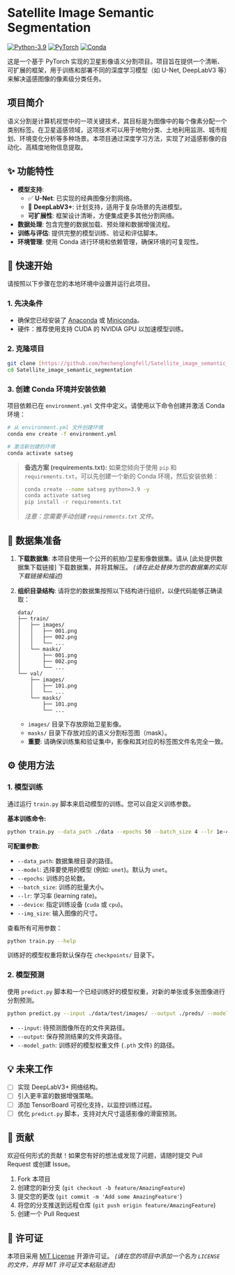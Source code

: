 # Satellite Image Semantic Segmentation

[![Python-3.9](https://img.shields.io/badge/Python-3.9-blue.svg)](https://www.python.org/downloads/release/python-390/)
[![PyTorch](https://img.shields.io/badge/PyTorch-%23EE4C2C.svg?style=flat&logo=PyTorch&logoColor=white)](https://pytorch.org/)
[![Conda](https://img.shields.io/badge/conda-4.10%2B-green)](https://docs.conda.io/en/latest/)

这是一个基于 PyTorch 实现的卫星影像语义分割项目。项目旨在提供一个清晰、可扩展的框架，用于训练和部署不同的深度学习模型（如 U-Net, DeepLabV3 等）来解决遥感图像的像素级分类任务。

## 项目简介

语义分割是计算机视觉中的一项关键技术，其目标是为图像中的每个像素分配一个类别标签。在卫星遥感领域，这项技术可以用于地物分类、土地利用监测、城市规划、环境变化分析等多种场景。本项目通过深度学习方法，实现了对遥感影像的自动化、高精度地物信息提取。

## ✨ 功能特性

* **模型支持**:
    * ✅ **U-Net**: 已实现的经典图像分割网络。
    * 🔄 **DeepLabV3+**: 计划支持，适用于复杂场景的先进模型。
    * **可扩展性**: 框架设计清晰，方便集成更多其他分割网络。
* **数据处理**: 包含完整的数据加载、预处理和数据增强流程。
* **训练与评估**: 提供完整的模型训练、验证和评估脚本。
* **环境管理**: 使用 Conda 进行环境和依赖管理，确保环境的可复现性。

## 🚀 快速开始

请按照以下步骤在您的本地环境中设置并运行此项目。

### 1. 先决条件

* 确保您已经安装了 [Anaconda](https://www.anaconda.com/products/distribution) 或 [Miniconda](https://docs.conda.io/en/latest/miniconda.html)。
* 硬件：推荐使用支持 CUDA 的 NVIDIA GPU 以加速模型训练。

### 2. 克隆项目

```bash
git clone [https://github.com/hechenglongfell/Satellite_image_semantic_segmentation.git](https://github.com/hechenglongfell/Satellite_image_semantic_segmentation.git)
cd Satellite_image_semantic_segmentation
```

### 3. 创建 Conda 环境并安装依赖

项目依赖已在 `environment.yml` 文件中定义。请使用以下命令创建并激活 Conda 环境：

```bash
# 从 environment.yml 文件创建环境
conda env create -f environment.yml

# 激活新创建的环境
conda activate satseg
```

> **备选方案 (requirements.txt):**
> 如果您倾向于使用 `pip` 和 `requirements.txt`，可以先创建一个新的 Conda 环境，然后安装依赖：
> ```bash
> conda create --name satseg python=3.9 -y
> conda activate satseg
> pip install -r requirements.txt
> ```
> *注意：您需要手动创建 `requirements.txt` 文件。*

## 📁 数据集准备

1.  **下载数据集**:
    本项目使用一个公开的航拍/卫星影像数据集。请从 [此处提供数据集下载链接] 下载数据集，并将其解压。
    *(请在此处替换为您的数据集的实际下载链接和描述)*

2.  **组织目录结构**:
    请将您的数据集按照以下结构进行组织，以便代码能够正确读取：

    ```
    data/
    ├── train/
    │   ├── images/
    │   │   ├── 001.png
    │   │   ├── 002.png
    │   │   └── ...
    │   └── masks/
    │       ├── 001.png
    │       ├── 002.png
    │       └── ...
    └── val/
        ├── images/
        │   ├── 101.png
        │   └── ...
        └── masks/
            ├── 101.png
            └── ...
    ```

    * `images/` 目录下存放原始卫星影像。
    * `masks/` 目录下存放对应的语义分割标签图（mask）。
    * **重要**: 请确保训练集和验证集中，影像和其对应的标签图文件名完全一致。

## ⚙️ 使用方法

### 1. 模型训练

通过运行 `train.py` 脚本来启动模型的训练。您可以自定义训练参数。

**基本训练命令:**
```bash
python train.py --data_path ./data --epochs 50 --batch_size 4 --lr 1e-4
```

**可配置参数:**

* `--data_path`: 数据集根目录的路径。
* `--model`: 选择要使用的模型 (例如: `unet`)。默认为 `unet`。
* `--epochs`: 训练的总轮数。
* `--batch_size`: 训练的批量大小。
* `--lr`: 学习率 (learning rate)。
* `--device`: 指定训练设备 (`cuda` 或 `cpu`)。
* `--img_size`: 输入图像的尺寸。

查看所有可用参数：
```bash
python train.py --help
```

训练好的模型权重将默认保存在 `checkpoints/` 目录下。

### 2. 模型预测

使用 `predict.py` 脚本和一个已经训练好的模型权重，对新的单张或多张图像进行分割预测。

```bash
python predict.py --input ./data/test/images/ --output ./preds/ --model_path ./checkpoints/best_model.pth
```

* `--input`: 待预测图像所在的文件夹路径。
* `--output`: 保存预测结果的文件夹路径。
* `--model_path`: 训练好的模型权重文件 (`.pth` 文件) 的路径。

## 💡 未来工作

* [ ] 实现 DeepLabV3+ 网络结构。
* [ ] 引入更丰富的数据增强策略。
* [ ] 添加 TensorBoard 可视化支持，以监控训练过程。
* [ ] 优化 `predict.py` 脚本，支持对大尺寸遥感影像的滑窗预测。

## 🤝 贡献

欢迎任何形式的贡献！如果您有好的想法或发现了问题，请随时提交 Pull Request 或创建 Issue。

1.  Fork 本项目
2.  创建您的新分支 (`git checkout -b feature/AmazingFeature`)
3.  提交您的更改 (`git commit -m 'Add some AmazingFeature'`)
4.  将您的分支推送到远程仓库 (`git push origin feature/AmazingFeature`)
5.  创建一个 Pull Request

## 📄 许可证

本项目采用 [MIT License](LICENSE) 开源许可证。
*(请在您的项目中添加一个名为 `LICENSE` 的文件，并将 MIT 许可证文本粘贴进去)*